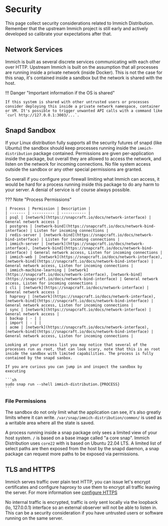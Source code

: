 # Security

This page collect security considerations related to Immich Distribution. Remember that the upstream Immich project is still early and actively developed so calibrate your expectations after that.

## Network Services

Immich is built as several discrete services communicating with each other over HTTP. Upstream Immich is built on the assumption that all processes are running inside a private network (inside Docker). This is not the case for this snap, it's contained inside a sandbox but the network is shared with the host.

!!! Danger "Important information if the OS is shared"

    If this system is shared with other untrusted users or processes consider deploying this inside a private network namespace, container or VM. It's possible to trigger unwanted API calls with a command like `curl http://127.0.0.1:3003/...`.

## Snapd Sandbox

If your Linux distribution fully supports all the security futures of snapd (like Ubuntu) the sandbox should keep processes running inside the `immich-distribution` package contained. Permissions are given per-application inside the package, but overall they are allowed to access the network, and listen on the network for incoming connections. No file system access outside the sandbox or any other special permissions are granted.

So overall if you configure your firewall limiting what Immich can access, it would be hard for a process running inside this package to do any harm to your server. A denial of service is of course always possible.

??? Note "Process Permissions"

    | Process | Permission | Description |
    | ------- | ---------- | ----------- |
    | psql | [network](https://snapcraft.io/docs/network-interface) | General network access |
    | postgres | [network-bind](https://snapcraft.io/docs/network-bind-interface) | Listen for incoming connections |
    | redis-server | [network-bind](https://snapcraft.io/docs/network-bind-interface) | Listen for incoming connections |
    | immich-server | [network](https://snapcraft.io/docs/network-interface), [network-bind](https://snapcraft.io/docs/network-bind-interface) | General network access, Listen for incoming connections |
    | immich-web | [network](https://snapcraft.io/docs/network-interface), [network-bind](https://snapcraft.io/docs/network-bind-interface) | General network access, Listen for incoming connections |
    | immich-machine-learning | [network](https://snapcraft.io/docs/network-interface), [network-bind](https://snapcraft.io/docs/network-bind-interface) | General network access, Listen for incoming connections |
    | cli | [network](https://snapcraft.io/docs/network-interface) | General network access |
    | haproxy | [network](https://snapcraft.io/docs/network-interface), [network-bind](https://snapcraft.io/docs/network-bind-interface) | General network access, Listen for incoming connections |
    | sync | [network](https://snapcraft.io/docs/network-interface) | General network access |
    | backup | - | |
    | import | - | |
    | acme | [network](https://snapcraft.io/docs/network-interface), [network-bind](https://snapcraft.io/docs/network-bind-interface) | General network access, Listen for incoming connections |

    Looking at your process list you may notice that several of the processes run as root, that can look scary, note that this is as root inside the sandbox with limited capabilities. The process is fully contained by the snapd sanbox.
    
    If you are curious you can jump in and inspect the sandbox by executing 

    ```sh
    sudo snap run --shell immich-distribution.{PROCESS}
    ```

### File Permissions

The sandbox do not only limit what the application can see, it's also greatly limits where it can write. `/var/snap/immich-distribution/common/` is used as a writable area where all the state is saved.

A process running inside a snap package only sees a limited view of your host system. `/` is based on a base image called "a core snap". Immich Distribution uses `core22` with is based on Ubuntu 22.04 LTS. A limited list of select paths are then exposed from the host by the snapd daemon, a snap package can request more paths to be exposed via permissions.

## TLS and HTTPS

Immich serves traffic over plain text HTTP, you can issue let's encrypt certificates and configure haproxy to use them to encrypt all traffic leaving the server. For more information see [configure HTTPS](/configuration/https)

No internal traffic is encrypted, traffic is only sent locally via the loopback (lo, 127.0.0.1) interface so an external observer will not be able to listen in. This can be a security consideration if you have untrusted users or software running on the same server.
